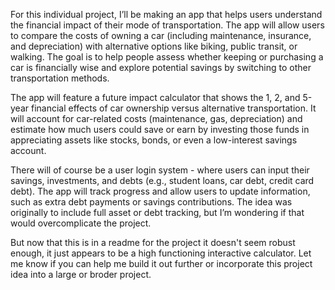 For this individual project, I’ll be making an app that helps users understand the financial impact of their mode of transportation. The app will allow users to compare the costs of owning a car (including maintenance, insurance, and depreciation) with alternative options like biking, public transit, or walking. The goal is to help people assess whether keeping or purchasing a car is financially wise and explore potential savings by switching to other transportation methods.

The app will feature a future impact calculator that shows the 1, 2, and 5-year financial effects of car ownership versus alternative transportation. It will account for car-related costs (maintenance, gas, depreciation) and estimate how much users could save or earn by investing those funds in appreciating assets like stocks, bonds, or even a low-interest savings account.

There will of course be a user login system - where users can input their savings, investments, and debts (e.g., student loans, car debt, credit card debt). The app will track progress and allow users to update information, such as extra debt payments or savings contributions. The idea was originally to include full asset or debt tracking, but I’m wondering if that would overcomplicate the project.

But now that this is in a readme for the project it doesn't seem robust enough, it just appears to be a high functioning interactive calculator. Let me know if you can help me build it out further or incorporate this project idea into a large or broder project. 